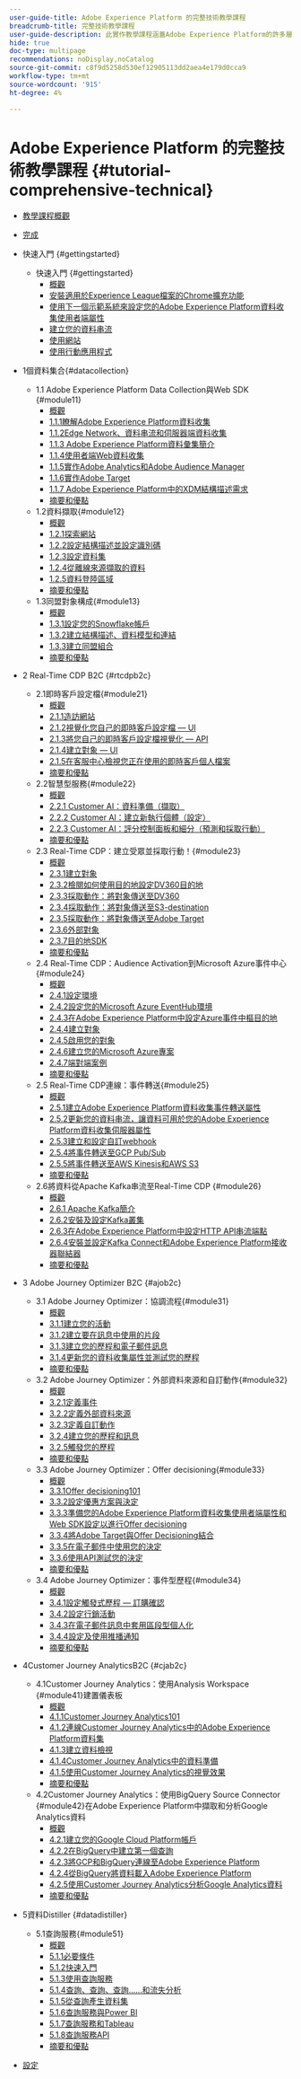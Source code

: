 ```yaml
---
user-guide-title: Adobe Experience Platform 的完整技術教學課程
breadcrumb-title: 完整技術教學課程
user-guide-description: 此實作教學課程涵蓋Adobe Experience Platform的許多層面，包括與協力廠商系統的連線。
hide: true
doc-type: multipage
recommendations: noDisplay,noCatalog
source-git-commit: c8f9d5258d530ef12905113dd2aea4e179d0cca9
workflow-type: tm+mt
source-wordcount: '915'
ht-degree: 4%

---
```



# Adobe Experience Platform 的完整技術教學課程 {#tutorial-comprehensive-technical}

+ [教學課程概觀](/help/tutorial-comprehensive-technical/overview.md)
+ [完成](/help/tutorial-comprehensive-technical/completion.md)

+ 快速入門 {#gettingstarted}
   + 快速入門 {#gettingstarted}
      + [概觀](/help/tutorial-comprehensive-technical/modules/gettingstarted/gettingstarted/getting-started.md)
      + [安裝適用於Experience League檔案的Chrome擴充功能](/help/tutorial-comprehensive-technical/modules/gettingstarted/gettingstarted/ex1.md)
      + [使用下一個示範系統來設定您的Adobe Experience Platform資料收集使用者端屬性](/help/tutorial-comprehensive-technical/modules/gettingstarted/gettingstarted/ex2.md)
      + [建立您的資料串流](/help/tutorial-comprehensive-technical/modules/gettingstarted/gettingstarted/ex3.md)
      + [使用網站](/help/tutorial-comprehensive-technical/modules/gettingstarted/gettingstarted/ex4.md)
      + [使用行動應用程式](/help/tutorial-comprehensive-technical/modules/gettingstarted/gettingstarted/ex5.md)

+ 1個資料集合{#datacollection}
   + 1.1 Adobe Experience Platform Data Collection與Web SDK {#module11}
      + [概觀](/help/tutorial-comprehensive-technical/modules/datacollection/module1.1/data-ingestion-launch-web-sdk.md)
      + [1.1.1瞭解Adobe Experience Platform資料收集](/help/tutorial-comprehensive-technical/modules/datacollection/module1.1/ex1.md)
      + [1.1.2Edge Network、資料串流和伺服器端資料收集](/help/tutorial-comprehensive-technical/modules/datacollection/module1.1/ex2.md)
      + [1.1.3 Adobe Experience Platform資料彙集簡介](/help/tutorial-comprehensive-technical/modules/datacollection/module1.1/ex3.md)
      + [1.1.4使用者端Web資料收集](/help/tutorial-comprehensive-technical/modules/datacollection/module1.1/ex4.md)
      + [1.1.5實作Adobe Analytics和Adobe Audience Manager](/help/tutorial-comprehensive-technical/modules/datacollection/module1.1/ex5.md)
      + [1.1.6實作Adobe Target](/help/tutorial-comprehensive-technical/modules/datacollection/module1.1/ex6.md)
      + [1.1.7 Adobe Experience Platform中的XDM結構描述需求](/help/tutorial-comprehensive-technical/modules/datacollection/module1.1/ex7.md)
      + [摘要和優點](/help/tutorial-comprehensive-technical/modules/datacollection/module1.1/summary.md)
   + 1.2資料擷取{#module12}
      + [概觀](/help/tutorial-comprehensive-technical/modules/datacollection/module1.2/data-ingestion.md)
      + [1.2.1探索網站](/help/tutorial-comprehensive-technical/modules/datacollection/module1.2/ex1.md)
      + [1.2.2設定結構描述並設定識別碼](/help/tutorial-comprehensive-technical/modules/datacollection/module1.2/ex2.md)
      + [1.2.3設定資料集](/help/tutorial-comprehensive-technical/modules/datacollection/module1.2/ex3.md)
      + [1.2.4從離線來源擷取的資料](/help/tutorial-comprehensive-technical/modules/datacollection/module1.2/ex4.md)
      + [1.2.5資料登陸區域](/help/tutorial-comprehensive-technical/modules/datacollection/module1.2/ex5.md)
      + [摘要和優點](/help/tutorial-comprehensive-technical/modules/datacollection/module1.2/summary.md)
   + 1.3同盟對象構成{#module13}
      + [概觀](/help/tutorial-comprehensive-technical/modules/datacollection/module1.3/fac.md)
      + [1.3.1設定您的Snowflake帳戶](/help/tutorial-comprehensive-technical/modules/datacollection/module1.3/ex1.md)
      + [1.3.2建立結構描述、資料模型和連結](/help/tutorial-comprehensive-technical/modules/datacollection/module1.3/ex2.md)
      + [1.3.3建立同盟組合](/help/tutorial-comprehensive-technical/modules/datacollection/module1.3/ex3.md)
      + [摘要和優點](/help/tutorial-comprehensive-technical/modules/datacollection/module1.3/summary.md)

+ 2 Real-Time CDP B2C {#rtcdpb2c}
   + 2.1即時客戶設定檔{#module21}
      + [概觀](/help/tutorial-comprehensive-technical/modules/rtcdp-b2c/module2.1/real-time-customer-profile.md)
      + [2.1.1造訪網站](/help/tutorial-comprehensive-technical/modules/rtcdp-b2c/module2.1/ex1.md)
      + [2.1.2視覺化您自己的即時客戶設定檔 — UI](/help/tutorial-comprehensive-technical/modules/rtcdp-b2c/module2.1/ex2.md)
      + [2.1.3將您自己的即時客戶設定檔視覺化 — API](/help/tutorial-comprehensive-technical/modules/rtcdp-b2c/module2.1/ex3.md)
      + [2.1.4建立對象 — UI](/help/tutorial-comprehensive-technical/modules/rtcdp-b2c/module2.1/ex4.md)
      + [2.1.5在客服中心檢視您正在使用的即時客戶個人檔案](/help/tutorial-comprehensive-technical/modules/rtcdp-b2c/module2.1/ex5.md)
      + [摘要和優點](/help/tutorial-comprehensive-technical/modules/rtcdp-b2c/module2.1/summary.md)
   + 2.2智慧型服務{#module22}
      + [概觀](/help/tutorial-comprehensive-technical/modules/rtcdp-b2c/module2.2/intelligent-services.md)
      + [2.2.1 Customer AI：資料準備（擷取）](/help/tutorial-comprehensive-technical/modules/rtcdp-b2c/module2.2/ex1.md)
      + [2.2.2 Customer AI：建立新執行個體（設定）](/help/tutorial-comprehensive-technical/modules/rtcdp-b2c/module2.2/ex2.md)
      + [2.2.3 Customer AI：評分控制面板和細分（預測和採取行動）](/help/tutorial-comprehensive-technical/modules/rtcdp-b2c/module2.2/ex3.md)
      + [摘要和優點](/help/tutorial-comprehensive-technical/modules/rtcdp-b2c/module2.2/summary.md)
   + 2.3 Real-Time CDP：建立受眾並採取行動！{#module23}
      + [概觀](/help/tutorial-comprehensive-technical/modules/rtcdp-b2c/module2.3/real-time-cdp-build-a-segment-take-action.md)
      + [2.3.1建立對象](/help/tutorial-comprehensive-technical/modules/rtcdp-b2c/module2.3/ex1.md)
      + [2.3.2檢閱如何使用目的地設定DV360目的地](/help/tutorial-comprehensive-technical/modules/rtcdp-b2c/module2.3/ex2.md)
      + [2.3.3採取動作：將對象傳送至DV360](/help/tutorial-comprehensive-technical/modules/rtcdp-b2c/module2.3/ex3.md)
      + [2.3.4採取動作：將對象傳送至S3-destination](/help/tutorial-comprehensive-technical/modules/rtcdp-b2c/module2.3/ex4.md)
      + [2.3.5採取動作：將對象傳送至Adobe Target](/help/tutorial-comprehensive-technical/modules/rtcdp-b2c/module2.3/ex5.md)
      + [2.3.6外部對象](/help/tutorial-comprehensive-technical/modules/rtcdp-b2c/module2.3/ex6.md)
      + [2.3.7目的地SDK](/help/tutorial-comprehensive-technical/modules/rtcdp-b2c/module2.3/ex7.md)
      + [摘要和優點](/help/tutorial-comprehensive-technical/modules/rtcdp-b2c/module2.3/summary.md)
   + 2.4 Real-Time CDP：Audience Activation到Microsoft Azure事件中心{#module24}
      + [概觀](/help/tutorial-comprehensive-technical/modules/rtcdp-b2c/module2.4/segment-activation-microsoft-azure-eventhub.md)
      + [2.4.1設定環境](/help/tutorial-comprehensive-technical/modules/rtcdp-b2c/module2.4/ex1.md)
      + [2.4.2設定您的Microsoft Azure EventHub環境](/help/tutorial-comprehensive-technical/modules/rtcdp-b2c/module2.4/ex2.md)
      + [2.4.3在Adobe Experience Platform中設定Azure事件中樞目的地](/help/tutorial-comprehensive-technical/modules/rtcdp-b2c/module2.4/ex3.md)
      + [2.4.4建立對象](/help/tutorial-comprehensive-technical/modules/rtcdp-b2c/module2.4/ex4.md)
      + [2.4.5啟用您的對象](/help/tutorial-comprehensive-technical/modules/rtcdp-b2c/module2.4/ex5.md)
      + [2.4.6建立您的Microsoft Azure專案](/help/tutorial-comprehensive-technical/modules/rtcdp-b2c/module2.4/ex6.md)
      + [2.4.7端對端案例](/help/tutorial-comprehensive-technical/modules/rtcdp-b2c/module2.4/ex7.md)
      + [摘要和優點](/help/tutorial-comprehensive-technical/modules/rtcdp-b2c/module2.4/summary.md)
   + 2.5 Real-Time CDP連線：事件轉送{#module25}
      + [概觀](/help/tutorial-comprehensive-technical/modules/rtcdp-b2c/module2.5/aep-data-collection-ssf.md)
      + [2.5.1建立Adobe Experience Platform資料收集事件轉送屬性](/help/tutorial-comprehensive-technical/modules/rtcdp-b2c/module2.5/ex1.md)
      + [2.5.2更新您的資料串流，讓資料可用於您的Adobe Experience Platform資料收集伺服器屬性](/help/tutorial-comprehensive-technical/modules/rtcdp-b2c/module2.5/ex2.md)
      + [2.5.3建立和設定自訂webhook](/help/tutorial-comprehensive-technical/modules/rtcdp-b2c/module2.5/ex3.md)
      + [2.5.4將事件轉送至GCP Pub/Sub](/help/tutorial-comprehensive-technical/modules/rtcdp-b2c/module2.5/ex4.md)
      + [2.5.5將事件轉送至AWS Kinesis和AWS S3](/help/tutorial-comprehensive-technical/modules/rtcdp-b2c/module2.5/ex5.md)
      + [摘要和優點](/help/tutorial-comprehensive-technical/modules/rtcdp-b2c/module2.5/summary.md)
   + 2.6將資料從Apache Kafka串流至Real-Time CDP {#module26}
      + [概觀](/help/tutorial-comprehensive-technical/modules/rtcdp-b2c/module2.6/aep-apache-kafka.md)
      + [2.6.1 Apache Kafka簡介](/help/tutorial-comprehensive-technical/modules/rtcdp-b2c/module2.6/ex1.md)
      + [2.6.2安裝及設定Kafka叢集](/help/tutorial-comprehensive-technical/modules/rtcdp-b2c/module2.6/ex2.md)
      + [2.6.3在Adobe Experience Platform中設定HTTP API串流端點](/help/tutorial-comprehensive-technical/modules/rtcdp-b2c/module2.6/ex3.md)
      + [2.6.4安裝並設定Kafka Connect和Adobe Experience Platform接收器聯結器](/help/tutorial-comprehensive-technical/modules/rtcdp-b2c/module2.6/ex4.md)
      + [摘要和優點](/help/tutorial-comprehensive-technical/modules/rtcdp-b2c/module2.6/summary.md)

+ 3 Adobe Journey Optimizer B2C {#ajob2c}
   + 3.1 Adobe Journey Optimizer：協調流程{#module31}
      + [概觀](/help/tutorial-comprehensive-technical/modules/ajo-b2c/module3.1/journey-orchestration-create-account.md)
      + [3.1.1建立您的活動](/help/tutorial-comprehensive-technical/modules/ajo-b2c/module3.1/ex1.md)
      + [3.1.2建立要在訊息中使用的片段](/help/tutorial-comprehensive-technical/modules/ajo-b2c/module3.1/ex2.md)
      + [3.1.3建立您的歷程和電子郵件訊息](/help/tutorial-comprehensive-technical/modules/ajo-b2c/module3.1/ex3.md)
      + [3.1.4更新您的資料收集屬性並測試您的歷程](/help/tutorial-comprehensive-technical/modules/ajo-b2c/module3.1/ex4.md)
      + [摘要和優點](/help/tutorial-comprehensive-technical/modules/ajo-b2c/module3.1/summary.md)
   + 3.2 Adobe Journey Optimizer：外部資料來源和自訂動作{#module32}
      + [概觀](/help/tutorial-comprehensive-technical/modules/ajo-b2c/module3.2/journey-orchestration-external-weather-api-sms.md)
      + [3.2.1定義事件](/help/tutorial-comprehensive-technical/modules/ajo-b2c/module3.2/ex1.md)
      + [3.2.2定義外部資料來源](/help/tutorial-comprehensive-technical/modules/ajo-b2c/module3.2/ex2.md)
      + [3.2.3定義自訂動作](/help/tutorial-comprehensive-technical/modules/ajo-b2c/module3.2/ex3.md)
      + [3.2.4建立您的歷程和訊息](/help/tutorial-comprehensive-technical/modules/ajo-b2c/module3.2/ex4.md)
      + [3.2.5觸發您的歷程](/help/tutorial-comprehensive-technical/modules/ajo-b2c/module3.2/ex5.md)
      + [摘要和優點](/help/tutorial-comprehensive-technical/modules/ajo-b2c/module3.2/summary.md)
   + 3.3 Adobe Journey Optimizer：Offer decisioning{#module33}
      + [概觀](/help/tutorial-comprehensive-technical/modules/ajo-b2c/module3.3/offer-decisioning.md)
      + [3.3.1Offer decisioning101](/help/tutorial-comprehensive-technical/modules/ajo-b2c/module3.3/ex1.md)
      + [3.3.2設定優惠方案與決定](/help/tutorial-comprehensive-technical/modules/ajo-b2c/module3.3/ex2.md)
      + [3.3.3準備您的Adobe Experience Platform資料收集使用者端屬性和Web SDK設定以進行Offer decisioning](/help/tutorial-comprehensive-technical/modules/ajo-b2c/module3.3/ex3.md)
      + [3.3.4將Adobe Target與Offer Decisioning結合](/help/tutorial-comprehensive-technical/modules/ajo-b2c/module3.3/ex4.md)
      + [3.3.5在電子郵件中使用您的決定](/help/tutorial-comprehensive-technical/modules/ajo-b2c/module3.3/ex5.md)
      + [3.3.6使用API測試您的決定](/help/tutorial-comprehensive-technical/modules/ajo-b2c/module3.3/ex6.md)
      + [摘要和優點](/help/tutorial-comprehensive-technical/modules/ajo-b2c/module3.3/summary.md)
   + 3.4 Adobe Journey Optimizer：事件型歷程{#module34}
      + [概觀](/help/tutorial-comprehensive-technical/modules/ajo-b2c/module3.4/journeyoptimizer.md)
      + [3.4.1設定觸發式歷程 — 訂購確認](/help/tutorial-comprehensive-technical/modules/ajo-b2c/module3.4/ex1.md)
      + [3.4.2設定行銷活動](/help/tutorial-comprehensive-technical/modules/ajo-b2c/module3.4/ex2.md)
      + [3.4.3在電子郵件訊息中套用區段型個人化](/help/tutorial-comprehensive-technical/modules/ajo-b2c/module3.4/ex3.md)
      + [3.4.4設定及使用推播通知](/help/tutorial-comprehensive-technical/modules/ajo-b2c/module3.4/ex4.md)
      + [摘要和優點](/help/tutorial-comprehensive-technical/modules/ajo-b2c/module3.4/summary.md)

+ 4Customer Journey AnalyticsB2C {#cjab2c}
   + 4.1Customer Journey Analytics：使用Analysis Workspace {#module41}建置儀表板
      + [概觀](/help/tutorial-comprehensive-technical/modules/cja-b2c/module4.1/customer-journey-analytics-build-a-dashboard.md)
      + [4.1.1Customer Journey Analytics101](/help/tutorial-comprehensive-technical/modules/cja-b2c/module4.1/ex1.md)
      + [4.1.2連線Customer Journey Analytics中的Adobe Experience Platform資料集](/help/tutorial-comprehensive-technical/modules/cja-b2c/module4.1/ex2.md)
      + [4.1.3建立資料檢視](/help/tutorial-comprehensive-technical/modules/cja-b2c/module4.1/ex3.md)
      + [4.1.4Customer Journey Analytics中的資料準備](/help/tutorial-comprehensive-technical/modules/cja-b2c/module4.1/ex4.md)
      + [4.1.5使用Customer Journey Analytics的視覺效果](/help/tutorial-comprehensive-technical/modules/cja-b2c/module4.1/ex5.md)
      + [摘要和優點](/help/tutorial-comprehensive-technical/modules/cja-b2c/module4.1/summary.md)
   + 4.2Customer Journey Analytics：使用BigQuery Source Connector {#module42}在Adobe Experience Platform中擷取和分析Google Analytics資料
      + [概觀](/help/tutorial-comprehensive-technical/modules/cja-b2c/module4.2/customer-journey-analytics-bigquery-gcp.md)
      + [4.2.1建立您的Google Cloud Platform帳戶](/help/tutorial-comprehensive-technical/modules/cja-b2c/module4.2/ex1.md)
      + [4.2.2在BigQuery中建立第一個查詢](/help/tutorial-comprehensive-technical/modules/cja-b2c/module4.2/ex2.md)
      + [4.2.3將GCP和BigQuery連線至Adobe Experience Platform](/help/tutorial-comprehensive-technical/modules/cja-b2c/module4.2/ex3.md)
      + [4.2.4從BigQuery將資料載入Adobe Experience Platform](/help/tutorial-comprehensive-technical/modules/cja-b2c/module4.2/ex4.md)
      + [4.2.5使用Customer Journey Analytics分析Google Analytics資料](/help/tutorial-comprehensive-technical/modules/cja-b2c/module4.2/ex5.md)
      + [摘要和優點](/help/tutorial-comprehensive-technical/modules/cja-b2c/module4.2/summary.md)

+ 5資料Distiller {#datadistiller}
   + 5.1查詢服務{#module51}
      + [概觀](/help/tutorial-comprehensive-technical/modules/datadistiller/module5.1/query-service.md)
      + [5.1.1必要條件](/help/tutorial-comprehensive-technical/modules/datadistiller/module5.1/ex1.md)
      + [5.1.2快速入門](/help/tutorial-comprehensive-technical/modules/datadistiller/module5.1/ex2.md)
      + [5.1.3使用查詢服務](/help/tutorial-comprehensive-technical/modules/datadistiller/module5.1/ex3.md)
      + [5.1.4查詢、查詢、查詢……和流失分析](/help/tutorial-comprehensive-technical/modules/datadistiller/module5.1/ex4.md)
      + [5.1.5從查詢產生資料集](/help/tutorial-comprehensive-technical/modules/datadistiller/module5.1/ex5.md)
      + [5.1.6查詢服務與Power BI](/help/tutorial-comprehensive-technical/modules/datadistiller/module5.1/ex6.md)
      + [5.1.7查詢服務和Tableau](/help/tutorial-comprehensive-technical/modules/datadistiller/module5.1/ex7.md)
      + [5.1.8查詢服務API](/help/tutorial-comprehensive-technical/modules/datadistiller/module5.1/ex8.md)
      + [摘要和優點](/help/tutorial-comprehensive-technical/modules/datadistiller/module5.1/summary.md)

+ [設定](/help/tutorial-comprehensive-technical/setup.md)


